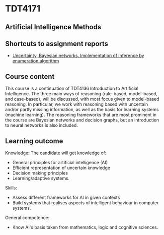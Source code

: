 # TDT4171

## Artificial Intelligence Methods

## Shortcuts to assignment reports
* [Uncertainty, Bayesian networks. Implementation of inference by enumeration algorithm](https://github.com/Eliassg/TDT4171/blob/main/assignment_1/TDT4171_Assignment_1_report_eliassg.pdf)

## Course content
This course is a continuation of TDT4136 Introduction to Artificial Intelligence. The three main ways of reasoning (rule-based, model-based, and case-based), will be discussed, with most focus given to model-based reasoning. In particular, we work with reasoning based with uncertain and/or partly missing information, as well as the basis for learning systems (machine learning). The reasoning frameworks that are most prominent in the course are Bayesian networks and decision graphs, but an introduction to neural networks is also included.

## Learning outcome
Knowledge:
The candidate will get knowledge of: 
- General principles for artificial intelligence (AI)
- Efficient representation of uncertain knowledge
- Decision making principles
- Learning/adaptive systems.

Skills:
- Assess different frameworks for AI in given contexts
- Build systems that realises aspects of intelligent behaviour in computer systems.

General competence: 
- Know AI's basis taken from mathematics, logic and cognitive sciences.

